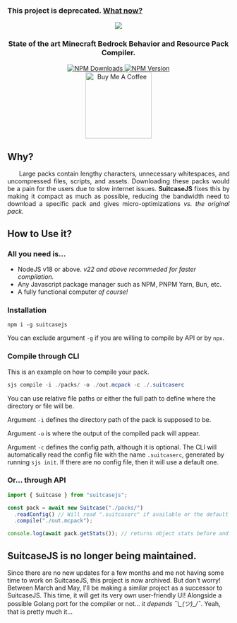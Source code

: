 ### This project is deprecated. [What now?](#suitcasejs-is-no-longer-being-maintained)

<p align="center">
    <img src="https://raw.githubusercontent.com/TBroz15/SuitcaseJS/main/SuitcaseJS_Logo.png" />
    <h3 align="center">State of the art Minecraft Bedrock Behavior and Resource Pack Compiler.</h3>
</p>

<div align="center">
    <a href="https://www.npmjs.com/package/suitcasejs">
        <img alt="NPM Downloads" src="https://img.shields.io/npm/d18m/suitcasejs?color=dodgerblue&logoColor=white"/>
        <img alt="NPM Version" src="https://img.shields.io/npm/v/suitcasejs?">
    </a>
</div>
<div align="center">
    <a href="https://www.buymeacoffee.com/tbroz15" target="_blank"><img src="https://img.shields.io/badge/-buy_me_a_coffee!-gray?logo=buy-me-a-coffee" alt="Buy Me A Coffee" width=150></a>
</div>

## Why?

<p align="justify">&nbsp;&nbsp;&nbsp;&nbsp;&nbsp;&nbsp;Large packs contain lengthy characters, unnecessary whitespaces, and uncompressed files, scripts, and assets. Downloading these packs would be a pain for the users due to slow internet issues. <b>SuitcaseJS</b> fixes this by making it compact as much as possible, reducing the bandwidth need to download a specific pack and gives micro-optimizations <i>vs. the original pack.</i></p>

## How to Use it?

### All you need is...

- NodeJS v18 or above. _v22 and above recommeded for faster compilation._
- Any Javascript package manager such as NPM, PNPM Yarn, Bun, etc.
- A fully functional computer _of course!_

### Installation

```
npm i -g suitcasejs
```

You can exclude argument `-g` if you are willing to compile by API or by `npx`.

### Compile through CLI

This is an example on how to compile your pack.

```powershell
sjs compile -i ./packs/ -o ./out.mcpack -c ./.suitcaserc
```

You can use relative file paths or either the full path to define where the directory or file will be.

Argument `-i` defines the directory path of the pack is supposed to be.

Argument `-o` is where the output of the compiled pack will appear.

Argument `-c` defines the config path, although it is optional. The CLI will automatically read the config file with the name `.suitcaserc`, generated by running `sjs init`. If there are no config file, then it will use a default one.

### Or... through API

```typescript
import { Suitcase } from "suitcasejs";

const pack = await new Suitcase("./packs/")
  .readConfig() // Will read ".suitcaserc" if available or the default config.
  .compile("./out.mcpack");

console.log(await pack.getStats()); // returns object stats before and after compilation.
```

## SuitcaseJS is no longer being maintained.

Since there are no new updates for a few months and me not having some time to work on SuitcaseJS, this project is now archived. But don't worry! Between March and May, I'll be making a similar project as a successor to SuitcaseJS. This time, it will get its very own user-friendly UI! Alongside a possible Golang port for the compiler or not... _it depends ¯\\\_(ツ)\_/¯_. Yeah, that is pretty much it...
